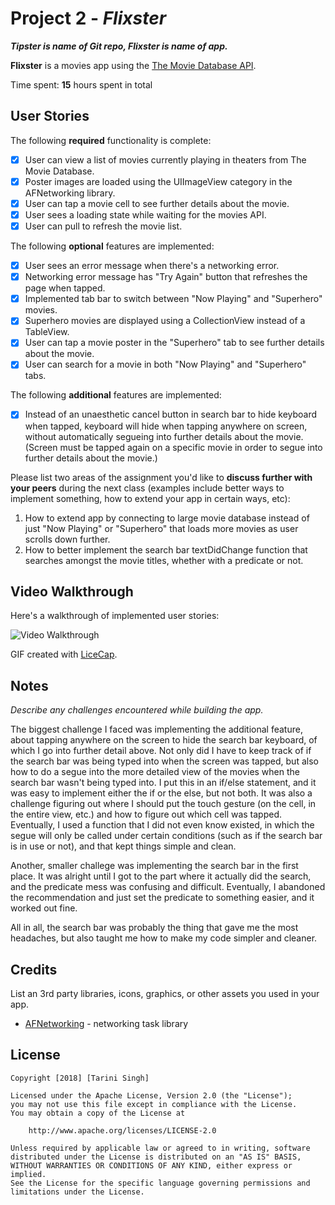 # Project 2 - *Flixster*
***Tipster is name of Git repo, Flixster is name of app.***

**Flixster** is a movies app using the [The Movie Database API](http://docs.themoviedb.apiary.io/#).

Time spent: **15** hours spent in total

## User Stories

The following **required** functionality is complete:

- [x] User can view a list of movies currently playing in theaters from The Movie Database.
- [x] Poster images are loaded using the UIImageView category in the AFNetworking library.
- [x] User can tap a movie cell to see further details about the movie.
- [x] User sees a loading state while waiting for the movies API.
- [x] User can pull to refresh the movie list.

The following **optional** features are implemented:

- [x] User sees an error message when there's a networking error. 
- [x] Networking error message has "Try Again" button that refreshes the page when tapped. 
- [x] Implemented tab bar to switch between "Now Playing" and "Superhero" movies.
- [x] Superhero movies are displayed using a CollectionView instead of a TableView.
- [x] User can tap a movie poster in the "Superhero" tab to see further details about the movie. 
- [x] User can search for a movie in both "Now Playing" and "Superhero" tabs. 

The following **additional** features are implemented:

- [x] Instead of an unaesthetic cancel button in search bar to hide keyboard when tapped, keyboard will hide when tapping     anywhere on screen, without automatically segueing into further details about the movie. (Screen must be tapped again on a specific movie in order to segue into further details about the movie.)

Please list two areas of the assignment you'd like to **discuss further with your peers** during the next class (examples include better ways to implement something, how to extend your app in certain ways, etc):

1. How to extend app by connecting to large movie database instead of just "Now Playing" or "Superhero" that loads more movies as user scrolls down further. 
2. How to better implement the search bar textDidChange function that searches amongst the movie titles, whether with a predicate or not. 

## Video Walkthrough

Here's a walkthrough of implemented user stories:

<img src='https://i.imgur.com/tzPd60k.gifv' title='Video Walkthrough' width='' alt='Video Walkthrough' />

GIF created with [LiceCap](http://www.cockos.com/licecap/).

## Notes

*Describe any challenges encountered while building the app.*

The biggest challenge I faced was implementing the additional feature, about tapping anywhere on the screen to hide the search bar keyboard, of which I go into further detail above. Not only did I have to keep track of if the search bar was being typed into when the screen was tapped, but also how to do a segue into the more detailed view of the movies when the search bar wasn't being typed into. I put this in an if/else statement, and it was easy to implement either the if or the else, but not both. It was also a challenge figuring out where I should put the touch gesture (on the cell, in the entire view, etc.) and how to figure out which cell was tapped. Eventually, I used a function that I did not even know existed, in which the segue will only be called under certain conditions (such as if the search bar is in use or not), and that kept things simple and clean. 

Another, smaller challege was implementing the search bar in the first place. It was alright until I got to the part where it actually did the search, and the predicate mess was confusing and difficult. Eventually, I abandoned the recommendation and just set the predicate to something easier, and it worked out fine. 

All in all, the search bar was probably the thing that gave me the most headaches, but also taught me how to make my code simpler and cleaner. 

## Credits

List an 3rd party libraries, icons, graphics, or other assets you used in your app.

- [AFNetworking](https://github.com/AFNetworking/AFNetworking) - networking task library

## License

    Copyright [2018] [Tarini Singh]

    Licensed under the Apache License, Version 2.0 (the "License");
    you may not use this file except in compliance with the License.
    You may obtain a copy of the License at

        http://www.apache.org/licenses/LICENSE-2.0

    Unless required by applicable law or agreed to in writing, software
    distributed under the License is distributed on an "AS IS" BASIS,
    WITHOUT WARRANTIES OR CONDITIONS OF ANY KIND, either express or implied.
    See the License for the specific language governing permissions and
    limitations under the License.

